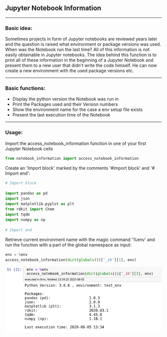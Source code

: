 ## Jupyter Notebook Information

---

### Basic idea:

Sometimes projects in form of Jupyter notebooks are reviewed years later and the question is raised what environment or
package versions was used. When was the Notebook run the last time? All of this information is not easily obtainable in 
Jupyter notebooks. The idea behind this function is to print all of these information in the beginning of a Jupyter
Notebook and present them to a new user that didn't write the code himself. He can now create a new environment with the
used package versions etc.

---

### Basic functions:

* Display the python version the Notebook was run in
* Print the Packages used and their Version numbers
* Show the environment name for the case a env setup file exists
* Present the last execution time of the Notebook

---

### Usage:

Import the access_notebook_information function in one of your first Jupyter Notebook cells

```python
from notebook_information import access_notebook_information
```

Create an 'Import block' marked by the comments '#Import block' and '# Import end':

```python
# Import block

import pandas as pd
import json
import matplotlib.pyplot as plt
from rdkit import Chem
import tqdm
import numpy as np

# Import end
```

Retrieve current environment name with the magic command '%env' and run the function with a part of the global namespace as input:

```python
env = %env
access_notebook_information(dict(globals())['_ih'][1], env)
```

![Demo_JNotebook_information](imgs/Demo_Jupyter_Information.png)